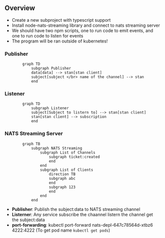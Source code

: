 ## Overview
- Create a new subproject with typescript support
- Install node-nats-streaming library and connect to nats streaming server
- We should have two npm scripts, one to run code to emit events, and one to run code to listen for events
- The program will be ran outside of kubernetes!

### Publisher

``` mermaid
        graph TD
            subgraph Publisher
            data[data] --> stan[stan client]
            subject[subject </br> name of the channel] --> stan
            end
```

### Listener


``` mermaid
        graph TD
            subgraph Listener
            subject[Subject to listern to] --> stan[stan client]
            stan[stan client] --> subscription
            end
```

### NATS Streaming Server

``` mermaid
        graph TB
            subgraph NATS Streaming
                subgraph List of Channels
                    subgraph ticket:created
                    end
                end
                subgraph List of Clients
                    direction TB
                    subgraph abc
                    end
                    subgraph 123
                    end
                end
            end
```

- **Publisher**: Publish the subject:data to NATS streaming channel
- **Listerner**: Any service subscribe the chaannel listern the channel get the subject:data
- **port-forwarding**: kubectl port-forward nats-depl-647c78564d-xtbz6 4222:4222 (To get pod name `kubectl get pods`)

